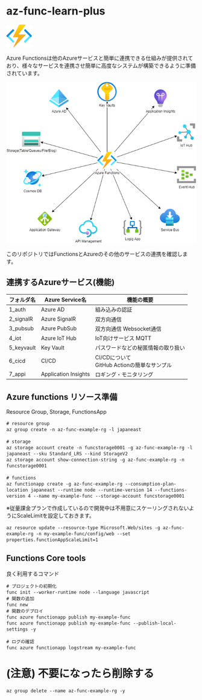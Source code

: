 # az-func-learn-plus

![Functions](./AzureFunctions.png) 

Azure Functionsは他のAzureサービスと簡単に連携できる仕組みが提供されており、様々なサービスを連携させ簡単に高度なシステムが構築できるように準備されています。

![Functions+Others](./AzureFunctionsPlus.png)

このリポジトリではFunctionsとAzureのその他のサービスの連携を確認します。

## 連携するAzureサービス(機能)

| フォルダ名 | Azure Service名 | 機能の概要 |
| --- | --- | --- |
| 1_auth | Azure AD | 組み込みの認証 |
| 2_signalR | Azure SignalR | 双方向通信 |
| 3_pubsub | Azure PubSub | 双方向通信 Websocket通信|
| 4_iot | Azure IoT Hub | IoT向けサービス MQTT |
| 5_keyvault | Key Vault | パスワードなどの秘匿情報の取り扱い |
| 6_cicd | CI/CD | CI/CDについて<br>GitHub Actionの簡単なサンプル |
| 7_appi | Application Insights | ロギング・モニタリング |

## Azure functions リソース準備
Resource Group, Storage,  FunctionsApp
```
# resource group
az group create -n az-func-example-rg -l japaneast

# storage
az storage account create -n funcstorage0001 -g az-func-example-rg -l japaneast --sku Standard_LRS --kind StorageV2
az storage account show-connection-string -g az-func-example-rg -n funcstorage0001

# functions
az functionapp create -g az-func-example-rg --consumption-plan-location japaneast --runtime node --runtime-version 14 --functions-version 4 --name my-example-func --storage-account funcstorage0001
```

※従量課金プランで作成しているので開発中は不用意にスケーリングされないようにScaleLimitを設定しておきます。
```
az resource update --resource-type Microsoft.Web/sites -g az-func-example-rg -n my-example-func/config/web --set properties.functionAppScaleLimit=1
```

## Functions Core tools
良く利用するコマンド
```
# プロジェクトの初期化
func init --worker-runtime node --language javascript
# 関数の追加
func new
# 関数のデプロイ
func azure functionapp publish my-example-func
func azure functionapp publish my-example-func --publish-local-settings -y

# ログの確認
func azure functionapp logstream my-example-func
```

# (注意) 不要になったら削除する
```
az group delete --name az-func-example-rg -y
```
